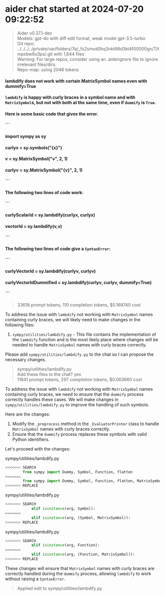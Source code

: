 
# aider chat started at 2024-07-20 09:22:52

> Aider v0.37.1-dev  
> Models: gpt-4o with diff edit format, weak model gpt-3.5-turbo  
> Git repo: ../../../../private/var/folders/7q/_fx2smvd0hq3nkt98d3kt4f00000gn/T/tmpxbw6u3ps/.git with 1,644 files  
> Warning: For large repos, consider using an .aiderignore file to ignore irrelevant files/dirs.  
> Repo-map: using 2048 tokens  

#### lambdify does not work with certain MatrixSymbol names even with dummify=True  
#### `lambdify` is happy with curly braces in a symbol name and with `MatrixSymbol`s, but not with both at the same time, even if `dummify` is `True`.  
####   
#### Here is some basic code that gives the error.  
#### ```  
#### import sympy as sy  
#### curlyx = sy.symbols("{x}")  
#### v = sy.MatrixSymbol("v", 2, 1)  
#### curlyv = sy.MatrixSymbol("{v}", 2, 1)  
#### ```  
####   
#### The following two lines of code work:  
#### ```  
#### curlyScalarId = sy.lambdify(curlyx, curlyx)  
#### vectorId = sy.lambdify(v,v)  
#### ```  
####   
#### The following two lines of code give a `SyntaxError`:  
#### ```  
#### curlyVectorId = sy.lambdify(curlyv, curlyv)  
#### curlyVectorIdDummified = sy.lambdify(curlyv, curlyv, dummify=True)  
#### ```  
####   
####  
> 33618 prompt tokens, 110 completion tokens, $0.169740 cost  

To address the issue with `lambdify` not working with `MatrixSymbol` names containing curly braces, we will likely need to make changes in the following files:

1. `sympy/utilities/lambdify.py` - This file contains the implementation of the `lambdify` function and is the most likely place where changes will be needed to handle `MatrixSymbol` names with curly braces correctly.

Please add `sympy/utilities/lambdify.py` to the chat so I can propose the necessary changes.

> sympy/utilities/lambdify.py  
> Add these files to the chat? yes  
> 11841 prompt tokens, 297 completion tokens, $0.063660 cost  

To address the issue with `lambdify` not working with `MatrixSymbol` names containing curly braces, we need to ensure that the `dummify` process correctly handles these cases. We will make changes in `sympy/utilities/lambdify.py` to improve the handling of such symbols.

Here are the changes:

1. Modify the `_preprocess` method in the `_EvaluatorPrinter` class to handle `MatrixSymbol` names with curly braces correctly.
2. Ensure that the `dummify` process replaces these symbols with valid Python identifiers.

Let's proceed with the changes:

sympy/utilities/lambdify.py
```python
<<<<<<< SEARCH
        from sympy import Dummy, Symbol, Function, flatten
=======
        from sympy import Dummy, Symbol, Function, flatten, MatrixSymbol
>>>>>>> REPLACE
```

sympy/utilities/lambdify.py
```python
<<<<<<< SEARCH
            elif isinstance(arg, Symbol):
=======
            elif isinstance(arg, (Symbol, MatrixSymbol)):
>>>>>>> REPLACE
```

sympy/utilities/lambdify.py
```python
<<<<<<< SEARCH
            elif isinstance(arg, Function):
=======
            elif isinstance(arg, (Function, MatrixSymbol)):
>>>>>>> REPLACE
```

These changes will ensure that `MatrixSymbol` names with curly braces are correctly handled during the `dummify` process, allowing `lambdify` to work without raising a `SyntaxError`.

> Applied edit to sympy/utilities/lambdify.py  
